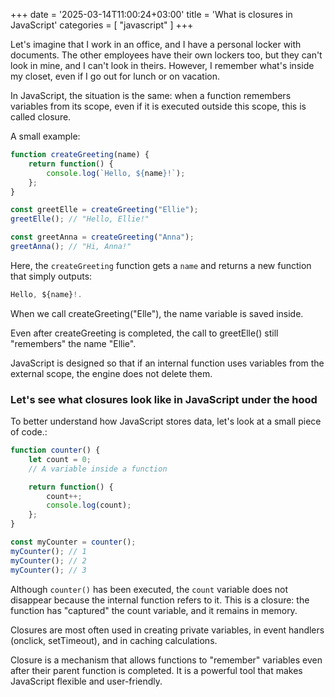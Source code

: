 +++
date = '2025-03-14T11:00:24+03:00'
title = 'What is closures in JavaScript'
categories = [ "javascript" ]
+++

Let's imagine that I work in an office, and I have a personal locker with documents. The other employees have their own lockers too, but they can't look in mine, and I can't look in theirs. However, I remember what's inside my closet, even if I go out for lunch or on vacation.

In JavaScript, the situation is the same: when a function remembers variables from its scope, even if it is executed outside this scope, this is called closure.

A small example:

```js
function createGreeting(name) {
    return function() {
        console.log(`Hello, ${name}!`);
    };
}

const greetElle = createGreeting("Ellie");
greetElle(); // "Hello, Ellie!"

const greetAnna = createGreeting("Anna");
greetAnna(); // "Hi, Anna!"
```

Here, the `createGreeting` function gets a `name`
and returns a new function that simply outputs:

```js
Hello, ${name}!.
```

When we call createGreeting("Elle"), the name variable is saved inside.

Even after createGreeting is completed, the call to greetElle() still "remembers" the name "Ellie".

JavaScript is designed so that if an internal function uses variables from the external scope, the engine does not delete them.

### Let's see what closures look like in JavaScript under the hood

To better understand how JavaScript stores data, let's look at a small piece of code.:

```js 
function counter() {
    let count = 0; 
    // A variable inside a function

    return function() {
        count++; 
        console.log(count);
    };
}

const myCounter = counter();
myCounter(); // 1
myCounter(); // 2
myCounter(); // 3
```

Although `counter()` has been executed, the `count` variable does not disappear because the internal function refers to it. This is a closure: the function has "captured" the count variable, and it remains in memory.

Closures are most often used in creating private variables, in event handlers (onclick, setTimeout), and in caching calculations. 

Closure is a mechanism that allows functions to "remember" variables even after their parent function is completed. It is a powerful tool that makes JavaScript flexible and user-friendly.